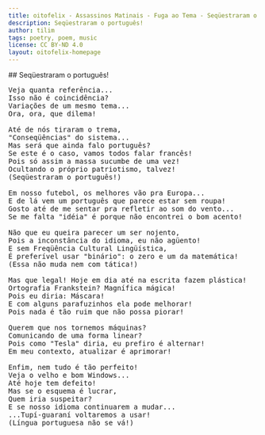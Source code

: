 ```yaml
---
title: oitofelix - Assassinos Matinais - Fuga ao Tema - Seqüestraram o português!
description: Seqüestraram o português!
author: tilim
tags: poetry, poem, music
license: CC BY-ND 4.0
layout: oitofelix-homepage
---
```

<div id="markdown" markdown="1">
## Seqüestraram o português!

<pre class="poem">
Veja quanta referência...
Isso não é coincidência?
Variações de um mesmo tema...
Ora, ora, que dilema!

Até de nós tiraram o trema,
"Conseqüências" do sistema...
Mas será que ainda falo português?
Se este é o caso, vamos todos falar francês!
Pois só assim a massa sucumbe de uma vez!
Ocultando o próprio patriotismo, talvez!
(Seqüestraram o português!)

Em nosso futebol, os melhores vão pra Europa...
E de lá vem um português que parece estar sem roupa!
Gosto até de me sentar pra refletir ao som do vento...
Se me falta "idéia" é porque não encontrei o bom acento!

Não que eu queira parecer um ser nojento,
Pois a inconstância do idioma, eu não agüento!
E sem Freqüência Cultural Lingüística,
É preferível usar "binário": o zero e um da matemática!
(Essa não muda nem com tática!)

Mas que legal! Hoje em dia até na escrita fazem plástica!
Ortografia Frankstein? Magnífica mágica!
Pois eu diria: Máscara!
E com alguns parafuzinhos ela pode melhorar!
Pois nada é tão ruim que não possa piorar!

Querem que nos tornemos máquinas?
Comunicando de uma forma linear?
Pois como "Tesla" diria, eu prefiro é alternar!
Em meu contexto, atualizar é aprimorar!

Enfim, nem tudo é tão perfeito!
Veja o velho e bom Windows...
Até hoje tem defeito!
Mas se o esquema é lucrar,
Quem iria suspeitar?
E se nosso idioma continuarem a mudar...
...Tupí-guaraní voltaremos a usar!
(Língua portuguesa não se vá!)
</pre>

</div>
